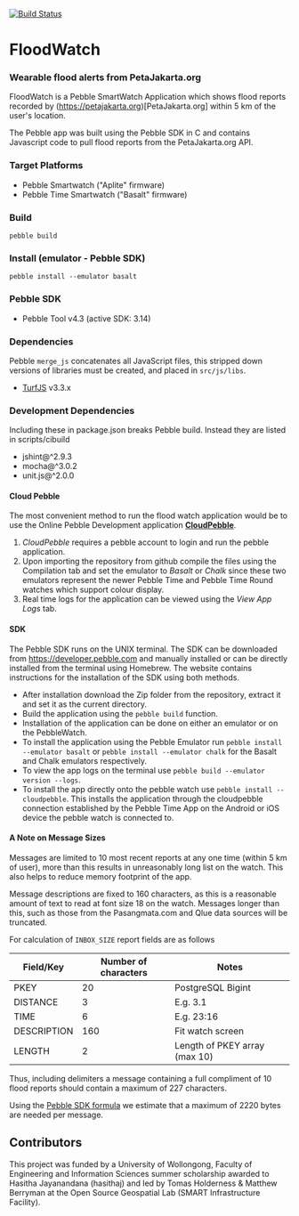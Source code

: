 [![Build Status](https://travis-ci.org/smart-facility/cognicity-floodwatch.svg?branch=0.4)](https://travis-ci.org/smart-facility/cognicity-floodwatch)

FloodWatch
==========
### Wearable flood alerts from PetaJakarta.org
FloodWatch is a Pebble SmartWatch Application which shows flood reports recorded by (https://petajakarta.org)[PetaJakarta.org] within 5 km of the user's location.

The Pebble app was built using the Pebble SDK in C and contains Javascript code to pull flood reports from the PetaJakarta.org API.

### Target Platforms
* Pebble Smartwatch ("Aplite" firmware)
* Pebble Time Smartwatch ("Basalt" firmware)

### Build
`pebble build`

### Install (emulator - Pebble SDK)
`pebble install --emulator basalt`

### Pebble SDK
* Pebble Tool v4.3 (active SDK: 3.14)

### Dependencies
Pebble `merge_js` concatenates all JavaScript files, this stripped down versions of libraries must be created, and placed in `src/js/libs`.
* [TurfJS](https://github.com/Turfjs/turf-distance) v3.3.x

### Development Dependencies
Including these in package.json breaks Pebble build. Instead they are listed in scripts/cibuild
* jshint@^2.9.3
* mocha@^3.0.2
* unit.js@^2.0.0

#### Cloud Pebble
The most convenient method to run the flood watch application would be to use the Online Pebble Development application [**CloudPebble**](https://cloudpebble.net "CloudPebble").

1. *CloudPebble* requires a pebble account to login and run the pebble application.
2. Upon importing the repository from github compile the files using the Compilation tab and set the emulator to *Basalt* or *Chalk* since these two emulators represent the newer Pebble Time and Pebble Time Round watches which support colour display.
3. Real time logs for the application can be viewed using the *View App Logs* tab.

#### SDK
The Pebble SDK runs on the UNIX terminal. The SDK can be downloaded from https://developer.pebble.com and manually installed or can be directly installed from the terminal using Homebrew. The website contains instructions for the installation of the SDK using both methods.
* After installation download the Zip folder from the repository, extract it and set it as the current directory.
* Build the application using the `pebble build` function.
* Installation of the application can be done on either an emulator or on the PebbleWatch.
* To install the application using the Pebble Emulator run `pebble install --emulator basalt` or `pebble install --emulator chalk` for the Basalt and Chalk emulators respectively.
* To view the app logs on the terminal use `pebble build --emulator version --logs`.
* To install the app directly onto the pebble watch use `pebble install --cloudpebble`. This installs the application through the cloudpebble connection established by the Pebble Time App on the Android or iOS device the pebble watch is connected to.

#### A Note on Message Sizes
Messages are limited to 10 most recent reports at any one time (within 5 km of user), more than this results in unreasonably long list on the watch. This also helps to reduce memory footprint of the app.

Message descriptions are fixed to 160 characters, as this is a reasonable amount of text to read at font size 18 on the watch. Messages longer than this, such as those from the Pasangmata.com and Qlue data sources will be truncated.

For calculation of `INBOX_SIZE` report fields are as follows

| Field/Key   | Number of characters | Notes                         |
| ----------- | -------------------- | ----------------------------- |
| PKEY        | 20                   | PostgreSQL Bigint             |
| DISTANCE    | 3                    | E.g. 3.1                      |
| TIME        | 6                    | E.g. 23:16                    |
| DESCRIPTION | 160                  | Fit watch screen              |
| LENGTH      | 2                    | Length of PKEY array (max 10) |

Thus, including delimiters a message containing a full compliment of 10 flood reports should contain a
maximum of 227 characters.

Using the [Pebble SDK formula](https://developer.pebble.com/docs/c/Foundation/Dictionary/#dict_calc_buffer_size) we estimate that a maximum of 2220 bytes are needed per message.

## Contributors
This project was funded by a University of Wollongong, Faculty of Engineering and Information Sciences summer scholarship awarded to Hasitha Jayanandana (hasithaj) and led by Tomas Holderness & Matthew Berryman at the Open Source Geospatial Lab (SMART Infrastructure Facility).
